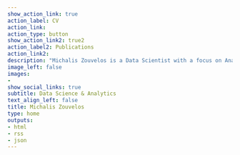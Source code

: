 ```yaml
---
show_action_link: true
action_label: CV
action_link: 
action_type: button
show_action_link2: true2
action_label2: Publications
action_link2: 
description: "Michalis Zouvelos is a Data Scientist with a focus on Analytics and Machine Learning."
image_left: false
images:
- 
show_social_links: true
subtitle: Data Science & Analytics
text_align_left: false
title: Michalis Zouvelos
type: home
outputs:
- html
- rss
- json
---
```


